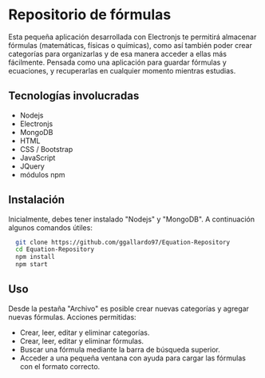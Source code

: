 # Repositorio de fórmulas

Esta pequeña aplicación desarrollada con Electronjs te permitirá almacenar fórmulas (matemáticas, físicas o químicas), como así también poder crear categorías para organizarlas y de esa manera acceder a ellas más fácilmente.
Pensada como una aplicación para guardar fórmulas y ecuaciones, y recuperarlas en cualquier momento mientras estudias.


## Tecnologías involucradas
- Nodejs
- Electronjs
- MongoDB
- HTML
- CSS / Bootstrap
- JavaScript
- JQuery
- módulos npm



## Instalación

Inicialmente, debes tener instalado "Nodejs" y "MongoDB". A continuación algunos comandos útiles:
```bash
  git clone https://github.com/ggallardo97/Equation-Repository
  cd Equation-Repository
  npm install
  npm start
```
    
## Uso
Desde la pestaña "Archivo" es posible crear nuevas categorías y agregar nuevas fórmulas.
Acciones permitidas:
- Crear, leer, editar y eliminar categorías.
- Crear, leer, editar y eliminar fórmulas.
- Buscar una fórmula mediante la barra de búsqueda superior.
- Acceder a una pequeña ventana con ayuda para cargar las fórmulas con el formato correcto.
